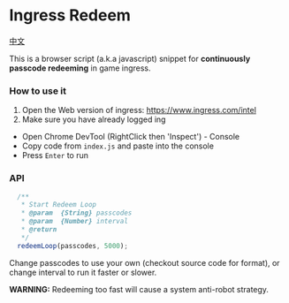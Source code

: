 # Ingress Redeem 

[中文](https://github.com/Huxpro/ingress-redeem/blob/master/README.zh.md)

This is a browser script (a.k.a javascript) snippet for **continuously passcode redeeming** in game ingress.

### How to use it

1. Open the Web version of ingress: https://www.ingress.com/intel 
2. Make sure you have already logged ing
- Open Chrome DevTool (RightClick then 'Inspect') - Console
- Copy code from `index.js` and paste into the console
- Press `Enter` to run 

### API 

```javascript
  /**
   * Start Redeem Loop
   * @param  {String} passcodes
   * @param  {Number} interval
   * @return
   */
  redeemLoop(passcodes, 5000);
```

Change passcodes to use your own (checkout source code for format),
or change interval to run it faster or slower. 

**WARNING:** Redeeming too fast will cause a system anti-robot strategy.
